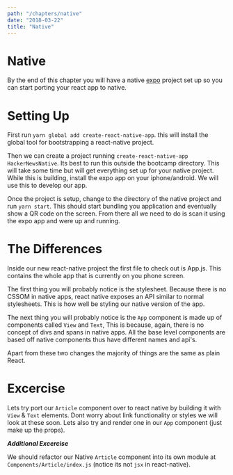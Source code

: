```yaml
---
path: "/chapters/native"
date: "2018-03-22"
title: "Native"
---
```


# Native

By the end of this chapter you will have a native [expo](https://expo.io) project set up so you can start porting your react app to native.

# Setting Up
First run `yarn global add create-react-native-app`. this will install the global tool for bootstrapping a react-native project.

Then we can create a project running `create-react-native-app HackerNewsNative`. Its best to run this outside the bootcamp directory. This will take some time but will get everything set up for your native project. While this is building, install the expo app on your iphone/android. We will use this to develop our app.

Once the project is setup, change to the directory of the native project and run `yarn start`. This should start bundling you application and eventually show a QR code on the screen. From there all we need to do is scan it using the expo app and were up and running.


# The Differences

Inside our new react-native project the first file to check out is App.js. This contains the whole app that is currently on you phone screen.

The first thing you will probably notice is the stylesheet. Because there is no CSSOM in native apps, react native exposes an API similar to normal stylesheets. This is how well be styling our native version of the app.

The next thing you will probably notice is the `App` component is made up of components called `View` and `Text`, This is because, again, there is no concept of divs and spans in native apps. All the base level components are based off native components thus have different names and api's.

Apart from these two changes the majority of things are the same as plain React.

# Excercise

Lets try port our `Article` component over to react native by building it with `View` & `Text` elements. Dont worry about link functionality or styles we will look at these soon. Lets also try and render one in our `App` component (just make up the props).

**_Additional Excercise_**

We should refactor our Native `Article` component into its own module at `Components/Article/index.js` (notice its not `jsx` in react-native).
